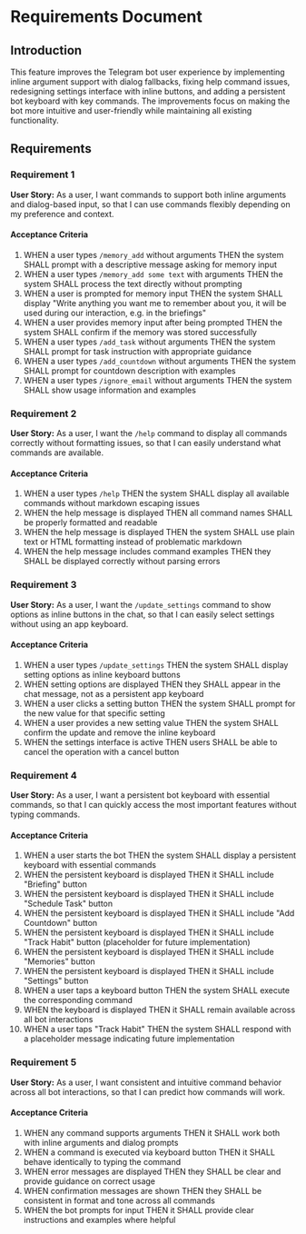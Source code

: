 # Requirements Document

## Introduction

This feature improves the Telegram bot user experience by implementing inline argument support with dialog fallbacks, fixing help command issues, redesigning settings interface with inline buttons, and adding a persistent bot keyboard with key commands. The improvements focus on making the bot more intuitive and user-friendly while maintaining all existing functionality.

## Requirements

### Requirement 1

**User Story:** As a user, I want commands to support both inline arguments and dialog-based input, so that I can use commands flexibly depending on my preference and context.

#### Acceptance Criteria

1. WHEN a user types `/memory_add` without arguments THEN the system SHALL prompt with a descriptive message asking for memory input
2. WHEN a user types `/memory_add some text` with arguments THEN the system SHALL process the text directly without prompting
3. WHEN a user is prompted for memory input THEN the system SHALL display "Write anything you want me to remember about you, it will be used during our interaction, e.g. in the briefings"
4. WHEN a user provides memory input after being prompted THEN the system SHALL confirm if the memory was stored successfully
5. WHEN a user types `/add_task` without arguments THEN the system SHALL prompt for task instruction with appropriate guidance
6. WHEN a user types `/add_countdown` without arguments THEN the system SHALL prompt for countdown description with examples
7. WHEN a user types `/ignore_email` without arguments THEN the system SHALL show usage information and examples

### Requirement 2

**User Story:** As a user, I want the `/help` command to display all commands correctly without formatting issues, so that I can easily understand what commands are available.

#### Acceptance Criteria

1. WHEN a user types `/help` THEN the system SHALL display all available commands without markdown escaping issues
2. WHEN the help message is displayed THEN all command names SHALL be properly formatted and readable
3. WHEN the help message is displayed THEN the system SHALL use plain text or HTML formatting instead of problematic markdown
4. WHEN the help message includes command examples THEN they SHALL be displayed correctly without parsing errors

### Requirement 3

**User Story:** As a user, I want the `/update_settings` command to show options as inline buttons in the chat, so that I can easily select settings without using an app keyboard.

#### Acceptance Criteria

1. WHEN a user types `/update_settings` THEN the system SHALL display setting options as inline keyboard buttons
2. WHEN setting options are displayed THEN they SHALL appear in the chat message, not as a persistent app keyboard
3. WHEN a user clicks a setting button THEN the system SHALL prompt for the new value for that specific setting
4. WHEN a user provides a new setting value THEN the system SHALL confirm the update and remove the inline keyboard
5. WHEN the settings interface is active THEN users SHALL be able to cancel the operation with a cancel button

### Requirement 4

**User Story:** As a user, I want a persistent bot keyboard with essential commands, so that I can quickly access the most important features without typing commands.

#### Acceptance Criteria

1. WHEN a user starts the bot THEN the system SHALL display a persistent keyboard with essential commands
2. WHEN the persistent keyboard is displayed THEN it SHALL include "Briefing" button
3. WHEN the persistent keyboard is displayed THEN it SHALL include "Schedule Task" button  
4. WHEN the persistent keyboard is displayed THEN it SHALL include "Add Countdown" button
5. WHEN the persistent keyboard is displayed THEN it SHALL include "Track Habit" button (placeholder for future implementation)
6. WHEN the persistent keyboard is displayed THEN it SHALL include "Memories" button
7. WHEN the persistent keyboard is displayed THEN it SHALL include "Settings" button
8. WHEN a user taps a keyboard button THEN the system SHALL execute the corresponding command
9. WHEN the keyboard is displayed THEN it SHALL remain available across all bot interactions
10. WHEN a user taps "Track Habit" THEN the system SHALL respond with a placeholder message indicating future implementation

### Requirement 5

**User Story:** As a user, I want consistent and intuitive command behavior across all bot interactions, so that I can predict how commands will work.

#### Acceptance Criteria

1. WHEN any command supports arguments THEN it SHALL work both with inline arguments and dialog prompts
2. WHEN a command is executed via keyboard button THEN it SHALL behave identically to typing the command
3. WHEN error messages are displayed THEN they SHALL be clear and provide guidance on correct usage
4. WHEN confirmation messages are shown THEN they SHALL be consistent in format and tone across all commands
5. WHEN the bot prompts for input THEN it SHALL provide clear instructions and examples where helpful
